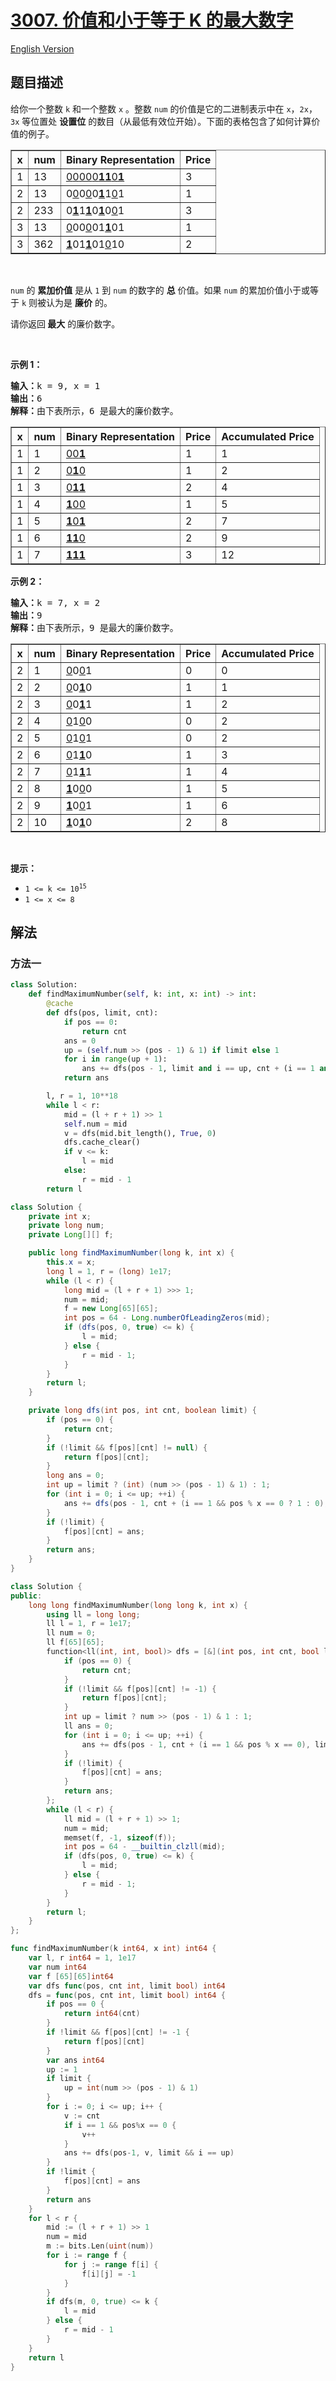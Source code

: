 # [3007. 价值和小于等于 K 的最大数字](https://leetcode.cn/problems/maximum-number-that-sum-of-the-prices-is-less-than-or-equal-to-k)

[English Version](/solution/3000-3099/3007.Maximum%20Number%20That%20Sum%20of%20the%20Prices%20Is%20Less%20Than%20or%20Equal%20to%20K/README_EN.md)

<!-- tags:位运算,二分查找,动态规划 -->

<!-- difficulty:中等 -->

## 题目描述

<!-- 这里写题目描述 -->

<p>给你一个整数&nbsp;<code>k</code>&nbsp;和一个整数&nbsp;<code>x</code>&nbsp;。整数&nbsp;<code>num</code>&nbsp;的价值是它的二进制表示中在&nbsp;<code>x</code>，<code>2x</code>，<code>3x</code>&nbsp;等位置处&nbsp;<strong><span data-keyword="set-bit">设置位</span></strong>&nbsp;的数目（从最低有效位开始）。下面的表格包含了如何计算价值的例子。</p>

<table border="1">
	<tbody>
		<tr>
			<th>x</th>
			<th>num</th>
			<th>Binary Representation</th>
			<th>Price</th>
		</tr>
		<tr>
			<td>1</td>
			<td>13</td>
			<td><u>0</u><u>0</u><u>0</u><u>0</u><u>0</u><strong><u>1</u></strong><strong><u>1</u></strong><u>0</u><strong><u>1</u></strong></td>
			<td>3</td>
		</tr>
		<tr>
			<td>2</td>
			<td>13</td>
			<td>0<u>0</u>0<u>0</u>0<strong><u>1</u></strong>1<u>0</u>1</td>
			<td>1</td>
		</tr>
		<tr>
			<td>2</td>
			<td>233</td>
			<td>0<strong><u>1</u></strong>1<strong><u>1</u></strong>0<strong><u>1</u></strong>0<u>0</u>1</td>
			<td>3</td>
		</tr>
		<tr>
			<td>3</td>
			<td>13</td>
			<td><u>0</u>00<u>0</u>01<strong><u>1</u></strong>01</td>
			<td>1</td>
		</tr>
		<tr>
			<td>3</td>
			<td>362</td>
			<td><strong><u>1</u></strong>01<strong><u>1</u></strong>01<u>0</u>10</td>
			<td>2</td>
		</tr>
	</tbody>
</table>

<p>&nbsp;</p>

<p><code>num</code>&nbsp;的 <strong>累加价值</strong> 是从&nbsp;<code>1</code>&nbsp;到&nbsp;<code>num</code>&nbsp;的数字的 <strong>总</strong> 价值。如果&nbsp;<code>num</code>&nbsp;的累加价值小于或等于&nbsp;<code>k</code>&nbsp;则被认为是 <strong>廉价</strong> 的。</p>

<p>请你返回<strong>&nbsp;最大</strong>&nbsp;的廉价数字。</p>

<p>&nbsp;</p>

<p><strong class="example">示例 1：</strong></p>

<pre>
<b>输入：</b>k = 9, x = 1
<b>输出：</b>6
<b>解释：</b>由下表所示，6 是最大的廉价数字。
</pre>

<table border="1">
	<tbody>
		<tr>
			<th>x</th>
			<th>num</th>
			<th>Binary Representation</th>
			<th>Price</th>
			<th>Accumulated Price</th>
		</tr>
		<tr>
			<td>1</td>
			<td>1</td>
			<td><u>0</u><u>0</u><strong><u>1</u></strong></td>
			<td>1</td>
			<td>1</td>
		</tr>
		<tr>
			<td>1</td>
			<td>2</td>
			<td><u>0</u><strong><u>1</u></strong><u>0</u></td>
			<td>1</td>
			<td>2</td>
		</tr>
		<tr>
			<td>1</td>
			<td>3</td>
			<td><u>0</u><strong><u>1</u></strong><strong><u>1</u></strong></td>
			<td>2</td>
			<td>4</td>
		</tr>
		<tr>
			<td>1</td>
			<td>4</td>
			<td><strong><u>1</u></strong><u>0</u><u>0</u></td>
			<td>1</td>
			<td>5</td>
		</tr>
		<tr>
			<td>1</td>
			<td>5</td>
			<td><strong><u>1</u></strong><u>0</u><strong><u>1</u></strong></td>
			<td>2</td>
			<td>7</td>
		</tr>
		<tr>
			<td>1</td>
			<td>6</td>
			<td><strong><u>1</u></strong><strong><u>1</u></strong><u>0</u></td>
			<td>2</td>
			<td>9</td>
		</tr>
		<tr>
			<td>1</td>
			<td>7</td>
			<td><strong><u>1</u></strong><strong><u>1</u></strong><strong><u>1</u></strong></td>
			<td>3</td>
			<td>12</td>
		</tr>
	</tbody>
</table>

<p><strong class="example">示例 2：</strong></p>

<pre>
<b>输入：</b>k = 7, x = 2
<b>输出：</b>9
<b>解释：</b>由下表所示，9 是最大的廉价数字。
</pre>

<table border="1">
	<tbody>
		<tr>
			<th>x</th>
			<th>num</th>
			<th>Binary Representation</th>
			<th>Price</th>
			<th>Accumulated Price</th>
		</tr>
		<tr>
			<td>2</td>
			<td>1</td>
			<td><u>0</u>0<u>0</u>1</td>
			<td>0</td>
			<td>0</td>
		</tr>
		<tr>
			<td>2</td>
			<td>2</td>
			<td><u>0</u>0<strong><u>1</u></strong>0</td>
			<td>1</td>
			<td>1</td>
		</tr>
		<tr>
			<td>2</td>
			<td>3</td>
			<td><u>0</u>0<strong><u>1</u></strong>1</td>
			<td>1</td>
			<td>2</td>
		</tr>
		<tr>
			<td>2</td>
			<td>4</td>
			<td><u>0</u>1<u>0</u>0</td>
			<td>0</td>
			<td>2</td>
		</tr>
		<tr>
			<td>2</td>
			<td>5</td>
			<td><u>0</u>1<u>0</u>1</td>
			<td>0</td>
			<td>2</td>
		</tr>
		<tr>
			<td>2</td>
			<td>6</td>
			<td><u>0</u>1<strong><u>1</u></strong>0</td>
			<td>1</td>
			<td>3</td>
		</tr>
		<tr>
			<td>2</td>
			<td>7</td>
			<td><u>0</u>1<strong><u>1</u></strong>1</td>
			<td>1</td>
			<td>4</td>
		</tr>
		<tr>
			<td>2</td>
			<td>8</td>
			<td><strong><u>1</u></strong>0<u>0</u>0</td>
			<td>1</td>
			<td>5</td>
		</tr>
		<tr>
			<td>2</td>
			<td>9</td>
			<td><strong><u>1</u></strong>0<u>0</u>1</td>
			<td>1</td>
			<td>6</td>
		</tr>
		<tr>
			<td>2</td>
			<td>10</td>
			<td><strong><u>1</u></strong>0<strong><u>1</u></strong>0</td>
			<td>2</td>
			<td>8</td>
		</tr>
	</tbody>
</table>

<p>&nbsp;</p>

<p><strong>提示：</strong></p>

<ul>
	<li><code>1 &lt;= k &lt;= 10<sup>15</sup></code></li>
	<li><code>1 &lt;= x &lt;= 8</code></li>
</ul>

## 解法

### 方法一

<!-- tabs:start -->

```python
class Solution:
    def findMaximumNumber(self, k: int, x: int) -> int:
        @cache
        def dfs(pos, limit, cnt):
            if pos == 0:
                return cnt
            ans = 0
            up = (self.num >> (pos - 1) & 1) if limit else 1
            for i in range(up + 1):
                ans += dfs(pos - 1, limit and i == up, cnt + (i == 1 and pos % x == 0))
            return ans

        l, r = 1, 10**18
        while l < r:
            mid = (l + r + 1) >> 1
            self.num = mid
            v = dfs(mid.bit_length(), True, 0)
            dfs.cache_clear()
            if v <= k:
                l = mid
            else:
                r = mid - 1
        return l
```

```java
class Solution {
    private int x;
    private long num;
    private Long[][] f;

    public long findMaximumNumber(long k, int x) {
        this.x = x;
        long l = 1, r = (long) 1e17;
        while (l < r) {
            long mid = (l + r + 1) >>> 1;
            num = mid;
            f = new Long[65][65];
            int pos = 64 - Long.numberOfLeadingZeros(mid);
            if (dfs(pos, 0, true) <= k) {
                l = mid;
            } else {
                r = mid - 1;
            }
        }
        return l;
    }

    private long dfs(int pos, int cnt, boolean limit) {
        if (pos == 0) {
            return cnt;
        }
        if (!limit && f[pos][cnt] != null) {
            return f[pos][cnt];
        }
        long ans = 0;
        int up = limit ? (int) (num >> (pos - 1) & 1) : 1;
        for (int i = 0; i <= up; ++i) {
            ans += dfs(pos - 1, cnt + (i == 1 && pos % x == 0 ? 1 : 0), limit && i == up);
        }
        if (!limit) {
            f[pos][cnt] = ans;
        }
        return ans;
    }
}
```

```cpp
class Solution {
public:
    long long findMaximumNumber(long long k, int x) {
        using ll = long long;
        ll l = 1, r = 1e17;
        ll num = 0;
        ll f[65][65];
        function<ll(int, int, bool)> dfs = [&](int pos, int cnt, bool limit) -> ll {
            if (pos == 0) {
                return cnt;
            }
            if (!limit && f[pos][cnt] != -1) {
                return f[pos][cnt];
            }
            int up = limit ? num >> (pos - 1) & 1 : 1;
            ll ans = 0;
            for (int i = 0; i <= up; ++i) {
                ans += dfs(pos - 1, cnt + (i == 1 && pos % x == 0), limit && i == up);
            }
            if (!limit) {
                f[pos][cnt] = ans;
            }
            return ans;
        };
        while (l < r) {
            ll mid = (l + r + 1) >> 1;
            num = mid;
            memset(f, -1, sizeof(f));
            int pos = 64 - __builtin_clzll(mid);
            if (dfs(pos, 0, true) <= k) {
                l = mid;
            } else {
                r = mid - 1;
            }
        }
        return l;
    }
};
```

```go
func findMaximumNumber(k int64, x int) int64 {
	var l, r int64 = 1, 1e17
	var num int64
	var f [65][65]int64
	var dfs func(pos, cnt int, limit bool) int64
	dfs = func(pos, cnt int, limit bool) int64 {
		if pos == 0 {
			return int64(cnt)
		}
		if !limit && f[pos][cnt] != -1 {
			return f[pos][cnt]
		}
		var ans int64
		up := 1
		if limit {
			up = int(num >> (pos - 1) & 1)
		}
		for i := 0; i <= up; i++ {
			v := cnt
			if i == 1 && pos%x == 0 {
				v++
			}
			ans += dfs(pos-1, v, limit && i == up)
		}
		if !limit {
			f[pos][cnt] = ans
		}
		return ans
	}
	for l < r {
		mid := (l + r + 1) >> 1
		num = mid
		m := bits.Len(uint(num))
		for i := range f {
			for j := range f[i] {
				f[i][j] = -1
			}
		}
		if dfs(m, 0, true) <= k {
			l = mid
		} else {
			r = mid - 1
		}
	}
	return l
}
```

<!-- tabs:end -->

<!-- end -->
